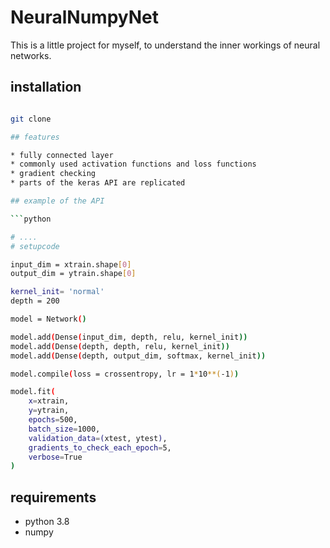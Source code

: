 # NeuralNumpyNet

This is a little project for myself, to understand the inner workings of neural networks.

## installation

```bash

git clone 

## features

* fully connected layer
* commonly used activation functions and loss functions
* gradient checking
* parts of the keras API are replicated

## example of the API

```python

# ....
# setupcode

input_dim = xtrain.shape[0]
output_dim = ytrain.shape[0]

kernel_init= 'normal'
depth = 200

model = Network()

model.add(Dense(input_dim, depth, relu, kernel_init))
model.add(Dense(depth, depth, relu, kernel_init))
model.add(Dense(depth, output_dim, softmax, kernel_init))

model.compile(loss = crossentropy, lr = 1*10**(-1))

model.fit(
    x=xtrain,
    y=ytrain,
    epochs=500,
    batch_size=1000,
    validation_data=(xtest, ytest),
    gradients_to_check_each_epoch=5,
    verbose=True
)

```

## requirements

* python 3.8
* numpy
